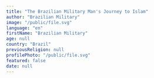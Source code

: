 ```yaml
---
title: "The Brazilian Military Man's Journey to Islam"
author: "Brazilian Military"
image: "/public/file.svg"
language: "en"
firstName: "Brazilian Military"
age: null
country: "Brazil"
previousReligion: null
profilePhoto: "/public/file.svg"
featured: false
date: null
---
```


